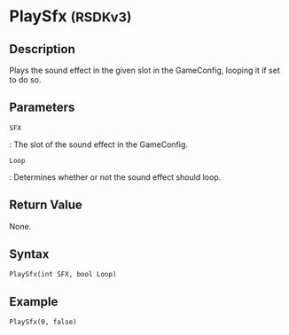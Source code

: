 # PlaySfx <small>(RSDKv3)</small>

## Description
Plays the sound effect in the given slot in the GameConfig, looping it if set to do so.

## Parameters
`SFX`

:   The slot of the sound effect in the GameConfig.

`Loop`

:   Determines whether or not the sound effect should loop.

## Return Value
None.

## Syntax
```
PlaySfx(int SFX, bool Loop)
```

## Example
```
PlaySfx(0, false)
```